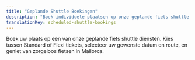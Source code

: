 ```yaml
---
title: "Geplande Shuttle Boekingen"
description: "Boek individuele plaatsen op onze geplande fiets shuttle diensten in Mallorca"
translationKey: scheduled-shuttle-bookings
---
```


Boek uw plaats op een van onze geplande fiets shuttle diensten. Kies tussen Standard of Flexi tickets, selecteer uw gewenste datum en route, en geniet van zorgeloos fietsen in Mallorca.

<link rel="stylesheet" href="/css/booking-form.css?v=5">
<script src="https://js.stripe.com/v3/"></script>

<!-- Scheduled shuttle booking form will be loaded here -->
<div id="scheduled-booking-container"></div>

<script src="/js/scheduled-booking-form.js?v=1"></script>

